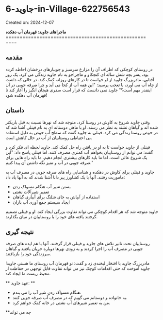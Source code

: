 # جاوید-6-in-Village-622756543

Created on: 2024-12-07

**ماجراهای جاوید: قهرمان آب دهکده**
================================================== ====

**مقدمه**
---------------

در روستای کوچکی که اطراف آن را مزارع سرسبز و جویبارهای درخشان احاطه کرده بود، پسر بچه شش ساله ای کنجکاو و ماجراجو به نام جاوید زندگی می کرد. یک روز آفتابی، مادربزرگ جاوید از او خواست تا در کارهای روزانه کمک کند. در حالی که داشت از چاه آب می آورد، با تعجب پرسید: "این همه آب از کجا می آید و چرا صرفه جویی در آن اینقدر مهم است؟" جاوید نمی دانست که قرار است سفری هیجان انگیز را آغاز کند تا قهرمان آب دهکده شود!

**داستان**
----------

وقتی جاوید شروع به کاوش در روستا کرد، متوجه شد که نهرها نسبت به قبل باریکتر شده اند و گیاهان تشنه به نظر می رسند. او با ماهی دوستانه ای به نام فینلی آشنا شد که در حوض روستا زندگی می کرد. فینلی به جاوید گفت که سطح آب حوض به دلیل استفاده بی احتیاطی روستاییان از آب در حال کاهش است.

فینلی از جاوید خواست تا به او در یافتن راه حل کمک کند. جاوید لحظه ای فکر کرد و گفت: می توانم از روستاییان بخواهم آب کمتری مصرف کنند. اما فینلی پاسخ داد: "این یک شروع عالی است، اما ما باید کارهای بیشتری انجام دهیم. ما باید راه هایی برای صرفه جویی در آب و تمیز نگه داشتن آن پیدا کنیم."

جاوید و فینلی برای کاوش در دهکده و شناسایی راه های صرفه جویی در مصرف آب به ماموریت رفتند. آنها با یک کشاورز پیر دانا آشنا شدند که به آنها یاد داد:

* بستن شیر آب هنگام مسواک زدن
* تعمیر شیرآلات نشتی
* استفاده از آبپاش به جای شلنگ برای آبیاری گیاهان
* ایجاد سیستم جمع آوری آب باران

جاوید متوجه شد که هر اقدام کوچکی می تواند تفاوت بزرگی ایجاد کند. او و فینلی تصمیم گرفتند یافته های خود را با روستاییان در میان بگذارند.

**نتیجه گیری**
--------------

روستاییان تحت تاثیر تلاش های جاوید و فینلی قرار گرفتند. آنها با هم ایده های صرفه جویی در مصرف آب را اجرا کردند و به زودی نهرها دوباره جریان یافتند و گیاهان سرزندگی خود را بازیافتند.

مادربزرگ جاوید با افتخار لبخندی زد و گفت: تو قهرمان آب روستای ما هستی جاوید! جاوید آموخت که حتی اقدامات کوچک نیز می تواند تفاوت قابل توجهی در حفاظت از محیط زیست ما ایجاد کند.

** عهد جاوید: **

* هنگام مسواک زدن شیر آب را می بندم.
* به خانواده و دوستانم می گویم که در مصرف آب صرفه جویی کنند.
* من به تعمیر شیرهای آب نشتی در خانه کمک خواهم کرد.

**چه می تواند